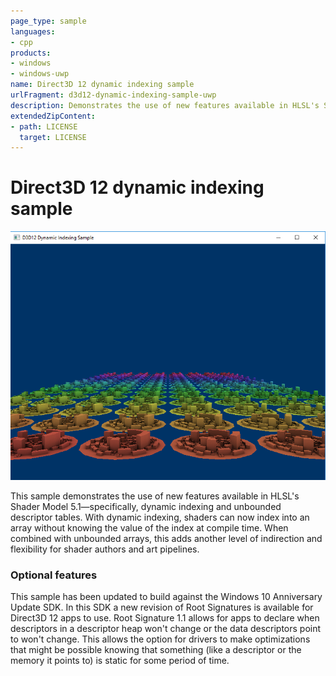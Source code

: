 ```yaml
---
page_type: sample
languages:
- cpp
products:
- windows
- windows-uwp
name: Direct3D 12 dynamic indexing sample
urlFragment: d3d12-dynamic-indexing-sample-uwp
description: Demonstrates the use of new features available in HLSL's Shader Model 5.1&mdash;specifically, dynamic indexing and unbounded descriptor tables.
extendedZipContent:
- path: LICENSE
  target: LICENSE
---
```


# Direct3D 12 dynamic indexing sample
![DynamicIndexing GUI](src/D3D12DynamicIndexing.png)

This sample demonstrates the use of new features available in HLSL's Shader Model 5.1&mdash;specifically, dynamic indexing and unbounded descriptor tables. With dynamic indexing, shaders can now index into an array without knowing the value of the index at compile time. When combined with unbounded arrays, this adds another level of indirection and flexibility for shader authors and art pipelines.

### Optional features
This sample has been updated to build against the Windows 10 Anniversary Update SDK. In this SDK a new revision of Root Signatures is available for Direct3D 12 apps to use. Root Signature 1.1 allows for apps to declare when descriptors in a descriptor heap won't change or the data descriptors point to won't change.  This allows the option for drivers to make optimizations that might be possible knowing that something (like a descriptor or the memory it points to) is static for some period of time.
